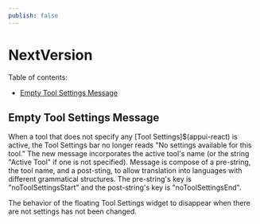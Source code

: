 ```yaml
---
publish: false
---
```


# NextVersion

Table of contents:

- [Empty Tool Settings Message](#empty-tool-settings-message)

## Empty Tool Settings Message

When a tool that does not specify any [Tool Settings]$(appui-react) is active, the Tool Settings bar no longer reads "No settings available for this tool." The new message incorporates the active tool's name (or the string "Active Tool" if one is not specified). Message is compose of a pre-string, the tool name, and a post-sting, to allow translation into languages with different grammatical structures. The pre-string's key is "noToolSettingsStart" and the post-string's key is "noToolSettingsEnd".

The behavior of the floating Tool Settings widget to disappear when there are not settings has not been changed.
